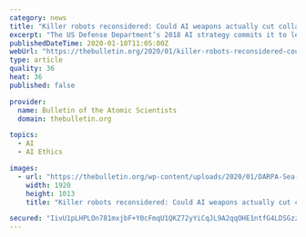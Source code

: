```yaml
---
category: news
title: "Killer robots reconsidered: Could AI weapons actually cut collateral damage?"
excerpt: "The US Defense Department’s 2018 AI strategy commits it to lead internationally in military ethics and AI safety, including by developing specific AI applications that would reduce the risk of civilian casualties. There’s no visible evidence yet of the Defense Department starting an initiative to meet this commitment, but other nations have ..."
publishedDateTime: 2020-01-10T11:05:00Z
webUrl: "https://thebulletin.org/2020/01/killer-robots-reconsidered-could-ai-weapons-actually-cut-collateral-damage/"
type: article
quality: 36
heat: 36
published: false

provider:
  name: Bulletin of the Atomic Scientists
  domain: thebulletin.org

topics:
  - AI
  - AI Ethics

images:
  - url: "https://thebulletin.org/wp-content/uploads/2020/01/DARPA-Sea-Hunter-autonomous-ship.jpg"
    width: 1920
    height: 1013
    title: "Killer robots reconsidered: Could AI weapons actually cut collateral damage?"

secured: "IivU1pLHPLOn781mxjbF+Y0cFmqU1QKZ72yYiCqJL9A2qqOHE1ntfG4LDSGzzVp849aGn8kRzIOmZfLcH5XKLj3Gl2DvCDh9sy+PtQ37F7adsF0MaSXVzezR4o7EL4XYdWmYeeXVw2dRimPCijto9XmIc36sYIvt7nKPHZo6bZsedjKYxFDEdLtSlJsze0HPUUJhTp/F48vD2FuMByY7ncadJ+rrLRJVWcEznnveW2aY6oFHq0kfDp+O8Zrg6YhpJocaK4DHvKvgC4XbcrI6Mjvax1MOCddUiQ56GBu9L6NjQAVsTOYVsBhpCCzb8r7d/69jOo0oahPFq/CxMBhW0Wp85LHSeC4VXnlCIAUFdOER2rrJhEkvZ3fZtmMT1BvESlnoHmaoBxpARwyfbwFAGm5Dxtk5/IoyUCxPOMAqL/yyA3tTN3NAE/wdaEiB9/g+HDwOGRajHEcaH+d2Z+SCjw==;xlTqLZqE5T70vZeLC72kXg=="
---
```


